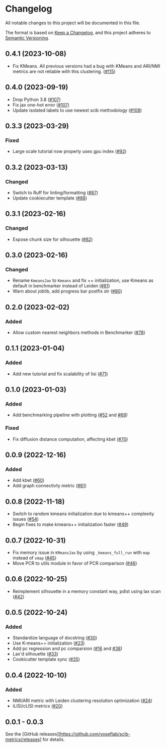 # Changelog

All notable changes to this project will be documented in this file.

The format is based on [Keep a Changelog][],
and this project adheres to [Semantic Versioning][].

[keep a changelog]: https://keepachangelog.com/en/1.0.0/
[semantic versioning]: https://semver.org/spec/v2.0.0.html


## 0.4.1 (2023-10-08)

-   Fix KMeans. All previous versions had a bug with KMeans and ARI/NMI metrics are not reliable with this clustering. ([#115][])

[#115]: https://github.com/YosefLab/scib-metrics/pull/115

## 0.4.0 (2023-09-19)

-   Drop Python 3.8 ([#107][])
-   Fix jax one-hot error ([#107][])
-   Update isolated labels to use newest scib methodology ([#108][])

[#107]: https://github.com/YosefLab/scib-metrics/pull/107
[#108]: https://github.com/YosefLab/scib-metrics/pull/108

## 0.3.3 (2023-03-29)

### Fixed

-   Large scale tutorial now properly uses gpu index ([#92][])

[#92]: https://github.com/YosefLab/scib-metrics/pull/92

## 0.3.2 (2023-03-13)

### Changed

-   Switch to Ruff for linting/formatting ([#87][])
-   Update cookiecutter template ([#88][])

[#87]: https://github.com/YosefLab/scib-metrics/pull/87
[#88]: https://github.com/YosefLab/scib-metrics/pull/88

## 0.3.1 (2023-02-16)

### Changed

-   Expose chunk size for silhouette ([#82][])

[#82]: https://github.com/YosefLab/scib-metrics/pull/82

## 0.3.0 (2023-02-16)

### Changed

-   Rename `KmeansJax` to `Kmeans` and fix ++ initialization, use Kmeans as default in benchmarker instead of Leiden ([#81][])
-   Warn about joblib, add progress bar postfix str ([#80][])

[#81]: https://github.com/YosefLab/scib-metrics/pull/81
[#80]: https://github.com/YosefLab/scib-metrics/pull/80

## 0.2.0 (2023-02-02)

### Added

-   Allow custom nearest neighbors methods in Benchmarker ([#78][])

[#78]: https://github.com/YosefLab/scib-metrics/pull/78

## 0.1.1 (2023-01-04)

### Added

-   Add new tutorial and fix scalability of lisi ([#71][])

[#71]: https://github.com/YosefLab/scib-metrics/pull/71

## 0.1.0 (2023-01-03)

### Added

-   Add benchmarking pipeline with plotting ([#52][] and [#69][])

### Fixed

-   Fix diffusion distance computation, affecting kbet ([#70][])

[#52]: https://github.com/YosefLab/scib-metrics/pull/52
[#69]: https://github.com/YosefLab/scib-metrics/pull/69
[#70]: https://github.com/YosefLab/scib-metrics/pull/70

## 0.0.9 (2022-12-16)

### Added

-   Add kbet ([#60][])
-   Add graph connectivty metric ([#61][])

[#60]: https://github.com/YosefLab/scib-metrics/pull/60
[#61]: https://github.com/YosefLab/scib-metrics/pull/61

## 0.0.8 (2022-11-18)

-   Switch to random kmeans initialization due to kmeans++ complexity issues ([#54][])
-   Begin fixes to make kmeans++ initialization faster ([#49][])

[#54]: https://github.com/YosefLab/scib-metrics/pull/54
[#49]: https://github.com/YosefLab/scib-metrics/pull/49

## 0.0.7 (2022-10-31)

-   Fix memory issue in `KMeansJax` by using `_kmeans_full_run` with `map` instead of `vmap` ([#45][])
-   Move PCR to utils module in favor of PCR comparison ([#46][])

[#45]: https://github.com/YosefLab/scib-metrics/pull/45
[#46]: https://github.com/YosefLab/scib-metrics/pull/46

## 0.0.6 (2022-10-25)

-   Reimplement silhouette in a memory constant way, pdist using lax scan ([#42][])

[#42]: https://github.com/YosefLab/scib-metrics/pull/42

## 0.0.5 (2022-10-24)

### Added

-   Standardize language of docstring ([#30][])
-   Use K-means++ initialization ([#23][])
-   Add pc regression and pc comparsion ([#16][] and [#38][])
-   Lax'd silhouette ([#33][])
-   Cookicutter template sync ([#35][])

[#33]: https://github.com/YosefLab/scib-metrics/pull/33
[#38]: https://github.com/YosefLab/scib-metrics/pull/38
[#35]: https://github.com/YosefLab/scib-metrics/pull/35
[#16]: https://github.com/YosefLab/scib-metrics/pull/16
[#23]: https://github.com/YosefLab/scib-metrics/pull/23
[#30]: https://github.com/YosefLab/scib-metrics/pull/30

## 0.0.4 (2022-10-10)

### Added

-   NMI/ARI metric with Leiden clustering resolution optimization ([#24][])
-   iLISI/cLISI metrics ([#20][])

[#20]: https://github.com/YosefLab/scib-metrics/pull/20
[#24]: https://github.com/YosefLab/scib-metrics/pull/24

## 0.0.1 - 0.0.3

See the [GitHub releases][https://github.com/yoseflab/scib-metrics/releases] for details.

